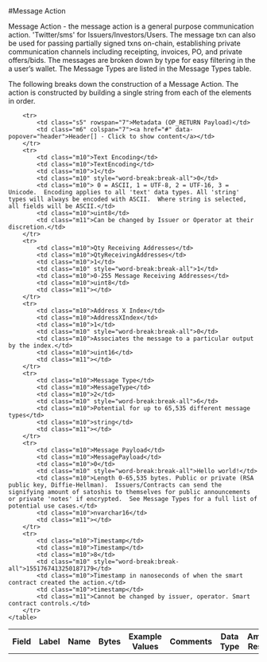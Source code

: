 
<div style="display:none" id="header">
	<table>
		<tr>
            <td class="m6">Header[]</td>
            <td class="m6">Header Array</td>
            <td class="m6">-</td>
            <td class="m6">-</td>
            <td class="m6">Common header data for all messages</td>
            <td class="m6">Header</td>
            <td class="m7"></td>
        </tr>
    </table>
</div>
#Message Action

Message Action -  the message action is a general purpose communication action. 'Twitter/sms' for Issuers/Investors/Users. The message txn can also be used for passing partially signed txns on-chain, establishing private communication channels including receipting, invoices, PO, and private offers/bids.  The messages are broken down by type for easy filtering in the a user’s wallet.  The Message Types are listed in the Message Types table.

The following breaks down the construction of a Message Action. The action is constructed by building a single string from each of the elements in order.

<div class="ritz grid-container" dir="ltr">
    <table class="waffle" cellspacing="0" cellpadding="0" table-layout=fixed width=100%>
         <tr style='height:19px;'>
            <th style="width:6%" class="s0">Field</th>
               <th style="width:9%" class="s1">Label</th>
            <th style="width:9%" class="s1">Name</th>
            <th style="width:2%" class="s1">Bytes</th>
            <th style="width:29%" class="s1">Example Values</th>
            <th style="width:26%" class="s1">Comments</th>
            <th style="width:5%" class="s1">Data Type</th>
            <th style="width:14%" class="s2">Amendment Restrictions</th>
        </tr>

        <tr>
            <td class="s5" rowspan="7">Metadata (OP_RETURN Payload)</td>
            <td class="m6" colspan="7"><a href="#" data-popover="header">Header[] - Click to show content</a></td>
        </tr>
        <tr>
            <td class="m10">Text Encoding</td>
            <td class="m10">TextEncoding</td>
            <td class="m10">1</td>
            <td class="m10" style="word-break:break-all">0</td>
            <td class="m10"> 0 = ASCII, 1 = UTF-8, 2 = UTF-16, 3 = Unicode.  Encoding applies to all 'text' data types. All 'string' types will always be encoded with ASCII.  Where string is selected, all fields will be ASCII.</td>
            <td class="m10">uint8</td>
            <td class="m11">Can be changed by Issuer or Operator at their discretion.</td>
        </tr>
        <tr>
            <td class="m10">Qty Receiving Addresses</td>
            <td class="m10">QtyReceivingAddresses</td>
            <td class="m10">1</td>
            <td class="m10" style="word-break:break-all">1</td>
            <td class="m10">0-255 Message Receiving Addresses</td>
            <td class="m10">uint8</td>
            <td class="m11"></td>
        </tr>
        <tr>
            <td class="m10">Address X Index</td>
            <td class="m10">AddressXIndex</td>
            <td class="m10">1</td>
            <td class="m10" style="word-break:break-all">0</td>
            <td class="m10">Associates the message to a particular output by the index.</td>
            <td class="m10">uint16</td>
            <td class="m11"></td>
        </tr>
        <tr>
            <td class="m10">Message Type</td>
            <td class="m10">MessageType</td>
            <td class="m10">2</td>
            <td class="m10" style="word-break:break-all">6</td>
            <td class="m10">Potential for up to 65,535 different message types</td>
            <td class="m10">string</td>
            <td class="m11"></td>
        </tr>
        <tr>
            <td class="m10">Message Payload</td>
            <td class="m10">MessagePayload</td>
            <td class="m10">0</td>
            <td class="m10" style="word-break:break-all">Hello world!</td>
            <td class="m10">Length 0-65,535 bytes. Public or private (RSA public key, Diffie-Hellman).  Issuers/Contracts can send the signifying amount of satoshis to themselves for public announcements or private 'notes' if encrypted.  See Message Types for a full list of potential use cases.</td>
            <td class="m10">nvarchar16</td>
            <td class="m11"></td>
        </tr>
        <tr>
            <td class="m10">Timestamp</td>
            <td class="m10">Timestamp</td>
            <td class="m10">8</td>
            <td class="m10" style="word-break:break-all">1551767413250187179</td>
            <td class="m10">Timestamp in nanoseconds of when the smart contract created the action.</td>
            <td class="m10">timestamp</td>
            <td class="m11">Cannot be changed by issuer, operator. Smart contract controls.</td>
        </tr>
    </table>
</div>